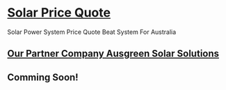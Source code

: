# [Solar Price Quote](https://ausgreensolarsolutions.com.au)
Solar Power System Price Quote Beat System For Australia

## [Our Partner Company Ausgreen Solar Solutions](https://ausgreensolarsolutions.com.au)
## Comming Soon!

